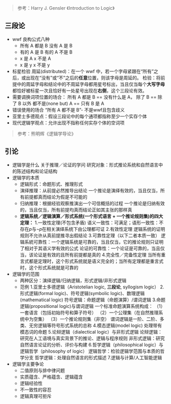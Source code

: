 > 参考：Harry J. Gensler 《Introduction to Logic》
## 三段论
- wwf 良构公式八种
    - 所有 A 都是 B   没有 A 是 B
    - 有的 A 是 B   有的 A 不是 B
    - x 是 A   x 不是 A
    - x 是 y   x 不是 y
- 标星检验
周延(distributed)：在一个 wwf 中，若一个字母紧跟在“所有”之后，或出现在“没有”或“不”之后的**任意**位置，则该字母是周延的。
检验：将前提中的周延字母和结论中的不周延字母都用星号标出，当且仅当每个**大写字母**都恰好被标星一次且恰好有一处星号出现在**右侧**，这个三段论有效。
- 需要调换词项位置的场合：
所有 A 都是 B  ==  没有什么是 A， 除了 B  ==  除了 B 以外 都不是(none but) A  ==  只有 B 是 A
- 错误使用的场合
“所有 A 都不是 B”- 不是wwf且包含歧义
- 亚里士多德观点：假设三段论中的每个通项都指称至少一个实存个体
- 现代逻辑学观点：允许出现不指称任何实存个体的空词项
> 参考：熊明辉《逻辑学导论》

## 引论
- 逻辑学是什么
    关于推理／论证的学问
    研究对象：形式推论系统和自然语言中的陈述结构和论证结构
- 逻辑学的本质
    - 逻辑形式：命题形式、推理形式
    - 演绎推理：从前提必然推导出结论
        一个推论是演绎有效的，当且仅当，所有前提都真而结论为假是不可能的
    - 归纳推理：根据经验观察推演出一个可信概括的过程
        一个推论是归纳有效的，当且仅当，所有前提均真而结论正如其主张的那样真
    - **逻辑系统／逻辑演算／形式系统(一个形式语言 + 一个推论规则集)的四大定理：**
        1.一致性定理(不包含矛盾)
        语义一致性：可满足；语形一致性：不存在$p$与$\neg p$在相关演绎系统下由公理都可证
        2.有效性定理
        逻辑系统的证明规则不允许从真前提推寻出假结论
        3.可靠性定理（以下二者本质一致）
        逻辑系統可靠性：一个逻辑系统是可靠的，当且仅当，它的推论规则只证明了相对于其语义学有效的公式
        论证的可靠性：一个论证是可靠的，当且仅当，该论证是有效的且所有前提都是真的
        4.完全性／完备性定理
        当所有重言式都是定理时，这个形式系统就是语义完全的；当所有定理都是重言式时，这个形式系统就是可靠的
- 逻辑学的范围
    - 两种区分：演绎逻辑/归纳逻辑，形式逻辑/非形式逻辑
    - 范例
        1.亚里士多德逻辑（Aristotelian logic, **三段论**, syllogism logic）
        2.形式逻辑(formal logic)、符号逻辑(symbolic logic)、数理逻辑(mathematical logic)
        符号逻辑：命题逻辑（命题演算）/谓词逻辑
        3.命题逻辑(propositional logic)与谓词逻辑
        一个标准命题演算系统构成：
        （1）一套语言（包括初始符号和算子符号）
        （2）一个公理集（在自然推理系统中为空集）
        （3）一个推论规则集（非空）
        谓词逻辑是一阶、二阶、多类、无穷逻辑等符号形式系统的总称
        4.模态逻辑(model logic)
        处理带有模态词的命题
        5.论辩逻辑（dialectical logic）与非形式逻辑
        论辩逻辑：研究在人工语境与真实背景下的推论、逻辑与程序规则
        非形式逻辑：研究自然语言论证的分析、评价与构建
        6.哲学逻辑（philosophical logic）与逻辑哲学（philosophy of logic）
        逻辑哲学：检验逻辑学范围与本质的哲学分支
        哲学逻辑：处理自然语言的形式描述
        7.逻辑与计算/人工智能逻辑
- 逻辑学主要争论
    - 二值原则与排中律问题
    - 实质蕴含、严格蕴含、逻辑蕴含
    - 逻辑经验性
    - 不一致性的容忍
    - 逻辑真理可拒斥








